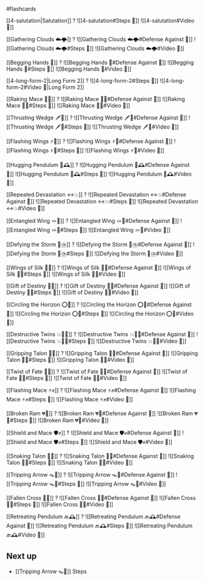 #flashcards

[[4-salutation|Salutation]]
?
![[4-salutation#Steps 👣]]
![[4-salutation#Video 🎥]]
<!--SR:!2026-02-17,196,248-->

[[Gathering Clouds ☁️🌩️]]
?
![[Gathering Clouds ☁️🌩️#Defense Against 🤺]]
![[Gathering Clouds ☁️🌩️#Steps 👣]]
![[Gathering Clouds ☁️🌩️#Video 🎥]]
<!--SR:!2025-10-07,14,130-->

[[Begging Hands 🤲]]
?
![[Begging Hands 🤲#Defense Against 🤺]]
![[Begging Hands 🤲#Steps 👣]]
![[Begging Hands 🤲#Video 🎥]]
<!--SR:!2025-10-28,70,188-->

[[4-long-form-2|Long Form 2]]
?
![[4-long-form-2#Steps 👣]]
![[4-long-form-2#Video 🎥|Long Form 2]]
<!--SR:!2025-11-19,70,188-->

[[Raking Mace 🧹✊]]
?
![[Raking Mace 🧹✊#Defense Against 🤺]]
![[Raking Mace 🧹✊#Steps 👣]]
![[Raking Mace 🧹✊#Video 🎥]]
<!--SR:!2025-11-19,62,168-->

[[Thrusting Wedge 🗡️🔼]]
?
![[Thrusting Wedge 🗡️🔼#Defense Against 🤺]]
![[Thrusting Wedge 🗡️🔼#Steps 👣]]
![[Thrusting Wedge 🗡️🔼#Video 🎥]]
<!--SR:!2025-11-20,126,225-->

[[Flashing Wings ⚡🪽]]
?
![[Flashing Wings ⚡🪽#Defense Against 🤺]]
![[Flashing Wings ⚡🪽#Steps 👣]]
![[Flashing Wings ⚡🪽#Video 🎥]]
<!--SR:!2025-09-30,20,165-->

[[Hugging Pendulum 🤗🕰️]]
?
![[Hugging Pendulum 🤗🕰️#Defense Against 🤺]]
![[Hugging Pendulum 🤗🕰️#Steps 👣]]
![[Hugging Pendulum 🤗🕰️#Video 🎥]]
<!--SR:!2025-10-03,23,165-->

[[Repeated Devastation ↔️💥]]
?
![[Repeated Devastation ↔️💥#Defense Against 🤺]]
![[Repeated Devastation ↔️💥#Steps 👣]]
![[Repeated Devastation ↔️💥#Video 🎥]]
<!--SR:!2025-10-21,41,145-->

[[Entangled Wing 🪢🪽]]
?
![[Entangled Wing 🪢🪽#Defense Against 🤺]]
![[Entangled Wing 🪢🪽#Steps 👣]]
![[Entangled Wing 🪢🪽#Video 🎥]]
<!--SR:!2025-10-15,56,166-->

[[Defying the Storm 🚧⛈️]]
?
![[Defying the Storm 🚧⛈️#Defense Against 🤺]]
![[Defying the Storm 🚧⛈️#Steps 👣]]
![[Defying the Storm 🚧⛈️#Video 🎥]]
<!--SR:!2025-10-08,28,130-->

[[Wings of Silk 🪽🧵]]
?
![[Wings of Silk 🪽🧵#Defense Against 🤺]]
![[Wings of Silk 🪽🧵#Steps 👣]]
![[Wings of Silk 🪽🧵#Video 🎥]]
<!--SR:!2025-11-09,52,230-->

[[Gift of Destiny 🎁🔮]]
?
![[Gift of Destiny 🎁🔮#Defense Against 🤺]]
![[Gift of Destiny 🎁🔮#Steps 👣]]
![[Gift of Destiny 🎁🔮#Video 🎥]]
<!--SR:!2025-09-25,15,154-->

[[Circling the Horizon ⭕🌅]]
?
![[Circling the Horizon ⭕🌅#Defense Against 🤺]]
![[Circling the Horizon ⭕🌅#Steps 👣]]
![[Circling the Horizon ⭕🌅#Video 🎥]]
<!--SR:!2025-09-28,5,130-->


[[Destructive Twins 💥👯‍♂️]]
?
![[Destructive Twins 💥👯‍♂️#Defense Against 🤺]]
![[Destructive Twins 💥👯‍♂️#Steps 👣]]
![[Destructive Twins 💥👯‍♂️#Video 🎥]]
<!--SR:!2025-11-06,55,190-->

[[Gripping Talon 🧤🦅]]
?
![[Gripping Talon 🧤🦅#Defense Against 🤺]]
![[Gripping Talon 🧤🦅#Steps 👣]]
![[Gripping Talon 🧤🦅#Video 🎥]]
<!--SR:!2025-09-26,8,130-->


[[Twist of Fate  🔀🔮]]
?
![[Twist of Fate  🔀🔮#Defense Against 🤺]]
![[Twist of Fate  🔀🔮#Steps 👣]]
![[Twist of Fate  🔀🔮#Video 🎥]]
<!--SR:!2025-10-02,22,147-->


[[Flashing Mace ⚡✊]]
?
![[Flashing Mace ⚡✊#Defense Against 🤺]]
![[Flashing Mace ⚡✊#Steps 👣]]
![[Flashing Mace ⚡✊#Video 🎥]]
<!--SR:!2025-09-28,18,188-->

[[Broken Ram 💔🐏]]
?
![[Broken Ram 💔🐏#Defense Against 🤺]]
![[Broken Ram 💔🐏#Steps 👣]]
![[Broken Ram 💔🐏#Video 🎥]]
<!--SR:!2025-11-04,55,188-->

[[Shield and Mace 🛡️✊]]
?
![[Shield and Mace 🛡️✊#Defense Against 🤺]]
![[Shield and Mace 🛡️✊#Steps 👣]]
![[Shield and Mace 🛡️✊#Video 🎥]]
<!--SR:!2025-09-24,1,152-->


[[Snaking Talon 🐍🦅]]
?
![[Snaking Talon 🐍🦅#Defense Against 🤺]]
![[Snaking Talon 🐍🦅#Steps 👣]]
![[Snaking Talon 🐍🦅#Video 🎥]]
<!--SR:!2025-09-27,4,178-->


[[Tripping Arrow 🪤🏹]]
?
![[Tripping Arrow 🪤🏹#Defense Against 🤺]]
![[Tripping Arrow 🪤🏹#Steps 👣]]
![[Tripping Arrow 🪤🏹#Video 🎥]]
<!--SR:!2025-09-28,5,158-->

[[Fallen Cross 🍂❌]]
?
![[Fallen Cross 🍂❌#Defense Against 🤺]]
![[Fallen Cross 🍂❌#Steps 👣]]
![[Fallen Cross 🍂❌#Video 🎥]]
<!--SR:!2025-09-24,1,171-->


[[Retreating Pendulum 🔙🕰️]]
?
![[Retreating Pendulum 🔙🕰️#Defense Against 🤺]]
![[Retreating Pendulum 🔙🕰️#Steps 👣]]
![[Retreating Pendulum 🔙🕰️#Video 🎥]]
<!--SR:!2025-09-24,1,171-->

## Next up

- [[Tripping Arrow 🪤🏹]] Steps